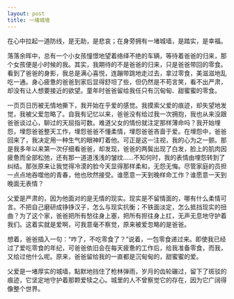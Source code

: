```yaml
---
layout: post
title: 一堵城墙
---
```


在心中拉起一道防线，是无助，是悲哀；在身旁拥有一堵城墙，是踏实，是幸福。

落落余晖中，总有一个小女孩憧憬地望着络绎不绝的车辆，等待着爸爸的归来，那个女孩便是小时候的我。其实，我期待的不是爸爸的归来，只是爸爸带回的零食。看到了爸爸的身影，我总是满心喜悦，连蹦带跳地走过去，拿过零食，美滋滋地乱吃一通。身心疲惫的爸爸到家后显得舒坦了些，但仍然是不苟言笑，看不出严肃，却没有让人想要接近的欲望。童年时爸爸留给我任只有沉甸甸、甜蜜蜜的零食。

一页页日历被无情地撕下，我开始在乎爱的感觉。我摸索父爱的痕迹，却失望地发觉，我被父爱忽略了。自我有记忆以来，爸爸没有给过我一次拥抱，我也从来没跟爸爸谈过心，聊过的天屈指可数。难道父女的情份就注定那样薄命吗？我开始埋怨，埋怨爸爸整天工作，埋怨爸爸不懂柔情，埋怨爸爸吝啬于爱。在埋怨中，爸爸回来了，我决定用一种生气的眼神盯着他。可正是这一注视，我的心为之一颤。那是我多年以来第一次仔细看爸爸，却发现，爸爸的两鬓出现了白发，脸上的肌肉因疲惫而全部松弛，还有那一道道浅浅的皱纹……不知何时，我的表情由埋怨转到了纠结。那张原来让我觉得冷漠的脸今天显得那样柔和，无怨无悔。尽管家庭的员担一点点地吞噬他的青春，他也欣然接受。谁愿意一天到晚样命工作？谁愿意一天到晚面无表情？

父爱是严肃的，因为他面对的是无情的现实。现实是不留情面的，哪有什么柔情可言。不把自己磨研成铮铮汉子，怎么与现实抗衡；不铁面淡定，怎么抵挡现实的扭曲？为了这个家，爸爸把所有愁往身上塞，把所有担往身上扛，无声无息地守护着我们。这着实就是爱啊，可我意毫不察觉，原来被爱忽略的是爸爸。

想着，爸爸插入一句：“咋了，不吃零食了？”说着，一包零食递过来。即使我已经过了爱吃零食的年纪，可爸爸依旧会在每天疲惫的工作后，给我准备零食，而我，又给过他什么呢。原来，爸爸留给我的一直都是沉甸甸的，甜蜜蜜的爱。

父爱是一堵厚实的城墙，點默地挡住了枪林弹雨，岁月的齿轮碾过，留下了斑驳的痕迹，它坚定地守护着那颗爱犊之心。城里的人不曾察觉它的存在，因为它广阔得像整个世界。